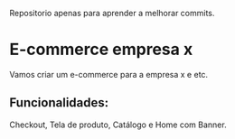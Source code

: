 Repositorio apenas para aprender a melhorar commits.

# E-commerce empresa x

Vamos criar um e-commerce para a empresa x e etc.

## Funcionalidades:

Checkout, Tela de produto, Catálogo e Home com Banner.

